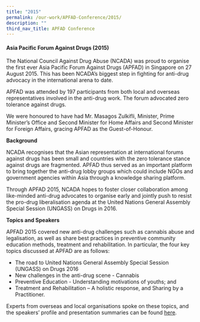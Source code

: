 ```yaml
---
title: "2015"
permalink: /our-work/APFAD-Conference/2015/
description: ""
third_nav_title: APFAD Conference
---
```

#### Asia Pacific Forum Against Drugs (2015)



The National Council Against Drug Abuse (NCADA) was proud to organise the ​first ever Asia Pacific Forum Against Drugs (APFAD) in Singapore on 27 August 2015. This has been NCADA’s biggest step in fighting for anti-drug advocacy in the international arena to date.  
  
APFAD was attended by 197 participants from both local and overseas representatives involved in the anti-drug work. The forum advocated zero tolerance against drugs.  
  
We ​were honoured to have had Mr. Masagos Zulkifli, Minister, Prime Minister’s Office and Second Minister for Home Affairs and Second Minister for Foreign Affairs, gracing APFAD as the Guest-of-Honour.


**Background**  

NCADA recognises that the Asian representation at international forums against drugs has been small and countries with the zero tolerance stance against drugs are fragmented. APFAD thus served as an important platform to bring together the anti-drug lobby groups which could include NGOs and government agencies within Asia through a knowledge sharing platform.  

Through APFAD 2015, NCADA hopes to foster closer collaboration among like-minded anti-drug advocates to organise early and jointly push to resist the pro-drug liberalisation agenda at the United Nations General Assembly Special Session (UNGASS) on Drugs in 2016.

**Topics and Speakers** 

APFAD 2015  covered new anti-drug challenges such as cannabis abuse and legalisation, as well as share best practices in preventive community education methods, treatment and rehabilitation. In particular, the four key topics discussed at APFAD are as follows:

* The road to United Nations General Assembly Special Session (UNGASS) on Drugs 2016
* New challenges in the anti-drug scene - Cannabis
* Preventive Education - Understanding motivations of youths; and
* Treatment and Rehabilitation – A holistic response, and Sharing by a Practitioner.

Experts from overseas and local organisations ​spoke on these topics, and the speakers’ profile and presentation summaries can be found [here](https://go.gov.sg/apfad2015speakersummary).